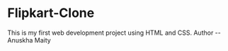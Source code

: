 # Flipkart-Clone
This is my first web development project using HTML and CSS.
Author -- Anuskha Maity
